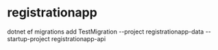 # registrationapp

dotnet ef migrations add TestMigration --project registrationapp-data --startup-project registrationapp-api